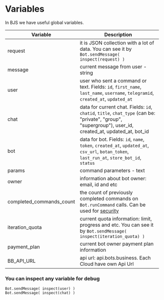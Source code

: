 # Variables

In BJS we have useful global variables.

| **Variable**             | **Description**                                                                                                                                                                                   |
| ------------------------ | ------------------------------------------------------------------------------------------------------------------------------------------------------------------------------------------------- |
| request                  | it is JSON collection with a lot of data. You can see it by `Bot.sendMessage( inspect(request) )`                                                                                                 |
| message                  | current message from user - string                                                                                                                                                                |
| user                     | user who sent a command or text. Fields: `id`, `first_name`, `last_name`, `username`, `telegramid`, `created_at`, `updated_at`                                                                    |
| chat                     | data for current chat. Fields: `id`, `chatid`, `title`, `chat_type` (can be: "private", "group", "supergroup"), user_id, created_at, updated_at, bot_id                                           |
| bot                      | data for bot. Fields: `id`, `name`, `token`, `created_at`, `updated_at`, `csv_url`, `botan_token`, `last_run_at`, `store_bot_id`, `status`                                                        |
| params                   | command parameters - text                                                                                                                                                                         |
| owner                    | information about bot owner: email, id and etc                                                                                                                                                    |
| completed_commands_count | the count of previously completed commands on `Bot.runCommand` calls. Can be used for [security](https://help.bots.business/scenarios-and-bjs/bjs-security#use-completed_commands_count-variable) |
| iteration_quota          | current quota information: limit, progress and etc. You can see it by `Bot.sendMessage( inspect(iteration_quota) )`                                                                               |
| payment_plan             | current bot owner payment plan information                                                                                                                                                        |
| BB_API_URL               | api url: api.bots.business. Each Cloud have own Api Url                                                                                                                                           |

###

### You can inspect any variable for debug

```
Bot.sendMessage( inspect(user) )
Bot.sendMessage( inspect(chat) )
```
